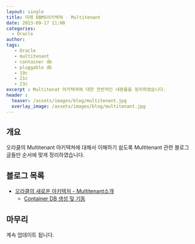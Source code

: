 ```yaml
---
layout: single
title: 미래 DBMS아키텍쳐 - Multitenant 
date: 2023-09-17 11:00
categories: 
  - Oracle
author: 
tags: 
   - Oracle
   - multitenant
   - container db
   - pluggable db
   - 19c
   - 21c
   - 23c
excerpt : Multitenat 아키텍쳐에 대한 전반적인 내용들을 정리하였습니다.
header :
  teaser: /assets/images/blog/multitenant.jpg
  overlay_image: /assets/images/blog/multitenant.jpg
---
```


## 개요 
오라클의 Multitenant 아키텍쳐에 대해서 이해하기 쉽도록 Multitenant 관련 블로그 글들만 순서에 맞게 정리하였습니다. 

## 블로그 목록

- [오라클의 새로운 아키텍처 - Multitenant소개](/blog/oracle/What-is-the-multitenant)
  - [Container DB 생성 및 기동](/blog/oracle/how-to-create-containerdb)

## 마무리 
계속 업데이트 됩니다.